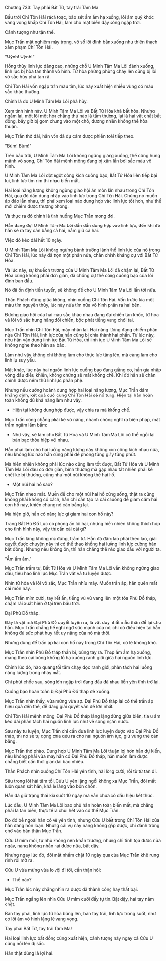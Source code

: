 




Chương 733: Tay phải Bất Tử, tay trái Tâm Ma


Bầu trời Chí Tôn Hải rách toạc, bão sét ầm ầm hạ xuống, lôi âm quỷ khóc vang vọng khắp Chí Tôn Hải, làm cho mặt biển dậy sóng ngập trời.

Cảnh tượng như tận thế.

Mục Trần mặt nghiêm mày trọng, vô số lôi đình bắn xuống như thiên thạch xâm phạm Chí Tôn Hải.

"Uỳnh! Uỳnh!"

Hồng thủy linh lực dâng cao, những chỗ U Minh Tâm Ma Lôi đánh xuống, linh lực bị hòa tan thành vô hình. Tử hỏa phừng phừng cháy lên cũng bị lôi vô sắc hủy phá tan rã.

Chí Tôn Hải vốn ngập tràn màu tím, lúc này xuất hiện nhiều vùng có màu sắc khác thường.

Chính là do U Minh Tâm Ma Lôi phá hủy.

Xem tình hình này, U Minh Tâm Ma Lôi và Bất Tử Hỏa khá bất hòa. Nhưng ngẫm lại, một lôi một hỏa chẳng thứ nào là tầm thường, lại là hai vật chất bất đồng, bây giờ bị gom chung vào một chỗ, đương nhiên không thể hòa thuận.

Mục Trần thở dài, hắn vốn đã dự cảm được phiền toái tiếp theo.

"Bùm! Bùm!"

Trên bầu trời, U Minh Tâm Ma Lôi không ngừng giáng xuống, thế công hung mãnh vô song, Chí Tôn Hải mênh mông đang bị xâm lấn bởi sắc màu vô hình.

U Minh Tâm Ma Lôi đột ngột công kích cuồng bạo, Bất Tử Hỏa liên tiếp bại lui, linh lực tím rịm thi nhau biến mất.

Hai loại năng lượng không ngừng giao hội ăn mòn lẫn nhau trong Chí Tôn Hải, qua đó dần dung nhập vào linh lực trong Chí Tôn Hải. Chúng nó muốn áp đảo lẫn nhau, thì phải xem loại nào dung hợp vào linh lực tốt hơn, như thế mới chiếm được thượng phong.

Và thực ra đó chính là tình huống Mục Trần mong đợi.

Hắn đang đợi U Minh Tâm Ma Lôi dần dần dung hợp vào linh lực, đến khi đó hắn sẽ ra tay cân bằng cả hai, nắm giữ cả hai.

VIệc đó kéo dài hết 10 ngày.

U Minh Tâm Ma Lôi không ngừng bành trướng lãnh thổ linh lực của nó trong Chí Tôn Hải, lúc này đã trọn một phân nửa, chân chính kháng cự với Bất Tử Hỏa.

Và lúc này, sự khuếch trương của U Minh Tâm Ma Lôi đã chậm lại, Bất Tử Hỏa cũng không phải đơn giản, đã chống cự thế công cuồng bạo của lôi đình ban đầu.

Nó đã ổn định tiền tuyến, sẽ không để cho U Minh Tâm Ma Lôi lấn tới nữa.

Thần Phách đứng giữa không, nhìn xuống Chí Tôn Hải. Vốn trước kia một màu tím nguyên thủy, lúc này nửa tím nửa vô hình phân ra hai bên.

Đường giao hội của hai màu sắc khác nhau đang đại chiến tàn khốc, tử hỏa và lôi vô sắc hung hăng đối chiến, bộc phát tiếng vang chói tai.

Mục Trần nhìn Chí Tôn Hải, mày nhăn lại. Hai năng lượng đang chiếm phân nửa Chí Tôn Hải, linh lực của hắn cũng bị chia thành hai phần. Từ lúc này, nếu hắn vận dung linh lực Bất Tử Hỏa, thì linh lực U Minh Tâm Ma Lôi sẽ không nghe theo hắn sai bảo.

Làm như vậy không chỉ không làm cho thực lực tăng lên, mà càng làm cho linh lự suy yếu.

Mặt khác, lúc này hai nguồn linh lực cuồng bạo đang giằng co, hắn gia nhập vòng đấu điều khiển, không chừng sẽ mất khống chế. Khi đó hắn sẽ chân chính được nếm thử linh lực phản phệ.

Nhưng nều cường hoành dung hợp hai loại năng lượng, Mục Trần dám khẳng định, kết quả cuối cùng Chí Tôn Hải sẽ nổ tung. Hiện tại hắn hoàn toàn không đủ khả năng làm như vậy.

- Hiện tại không dung hợp được, vậy chia ra mà khống chế.

Mục Trần cũng chẳng phải kẻ vô năng, nhanh chóng nghĩ ra biện pháp, mặt trầm ngâm lẩm bẩm:

- Như vậy, sẽ làm cho Bất Tử Hỏa và U Minh Tâm Ma Lôi có thể ngồi lại bàn bạc thỏa hiệp với nhau.

Hắn phải làm cho hai luồng năng lượng này không còn công kích nhau nữa, nếu không lúc nào hắn cũng phải đề phòng từng giây từng phút.

Mà hiển nhiên không phải lúc nào cũng làm tốt được, Bất Tử Hỏa và U Minh Tâm Ma Lôi đâu có đơn giản, bình thường mà gặp nhau tất nhiên phải kẻ chết kẻ bị thương, cũng như một núi không thể hai hổ.

- Một núi hai hổ sao?

Mục Trần nheo mắt. Muốn để cho một núi hai hổ cùng sống, thật ra cũng không phải không có cách, hắn chỉ cần tạo ra cái chuồng để giam cầm hai con hổ này, khiến chúng nó cân bằng lại.

Mà hiện giờ, hắn có năng lực gì giam hai con hổ này?

Trang Bất Hủ Đồ Lục có phong ấn lợi hại, nhưng hiển nhiên không thích hợp cho tình hình này, vậy thì cần xài cái gì?

Mục Trần lăng không mà đứng, trầm tư. Hắn đã đâm lao phải theo lao, giải quyết được chuyện này thì có thể thao khống hai luồng linh lực cường hãn bất đồng. Nhưng nếu không ổn, thì hắn chẳng thể nào giao đấu với người ta.

"Ầm ầm ầm."

Mục Trần trầm tư, Bất Tử Hỏa và U Minh Tâm Ma Lôi vẫn không ngừng giao đấu, tiêu hao linh lực Mục Trần vất vả tu luyện được.

Nhìn tử hỏa và lôi vô sắc, Mục Trần nhíu mày. Muốn trấn áp, hắn quên mất cái món này.

Mục Trần mỉm cười, tay kết ấn, tiếng vù vù vang lên, một tòa Phù Đồ tháp, chậm rãi xuất hiện ở tại trên bầu trời.

Đại Phù Đồ tháp.

Đây là vật mà Đại Phù Đồ quyết luyện ra, là vật duy nhất mẫu thân để lại cho hắn. Mục Trần chẳng hề nghi ngờ sức mạnh của nó, chỉ có điều hiện tại hắn không đủ sức phát huy hết uy năng của nó mà thôi.

Nhưng dùng để trấn áp hai con hổ này trong Chí Tôn Hải, có lẽ không khó.

Mục Trần nhìn Phù Đồ tháp thần bí, búng tay ra. Tháp ầm ầm hạ xuống, mang theo cái bóng khổng lồ hạ xuống ranh giới giữa hai nguồn linh lực.

Chính lúc đó, hào quang tối tăm chạy dọc ranh giới, phân tách hai luồng năng lượng trong nháy mắt.

Chỉ phút chốc sau, sóng lớn ngập trời đang đấu đá nhau liền yên tĩnh trở lại.

Cuồng bạo hoàn toàn bị Đại Phù Đồ tháp đè xuống.

Mục Trần nhìn thấy, vừa mừng vừa sợ. Đại Phù Đồ tháp lại có thể trấn áp hiệu quả đến thế, dễ dàng giải quyết vấn đề lớn nhất.

Chí Tôn Hải mênh mông, Đại Phù Đồ tháp lẳng lặng đứng giữa biển, tia u ám kéo dài phân tách hai nguồn linh lực như vẽ sông ngăn nước.

Sau này tu luyện, Mục Trần chỉ cần đưa linh lực luyện được vào Đại Phù Đồ tháp, thì nó sẽ tự động chia đều ra cho hai nguồn linh lực, giữ vững thế cân bằng.

Mục Trần thở phào. Dung hợp U Minh Tâm Ma Lôi thuận lợi hơn hắn dự kiến, nếu không phải vừa may hắn có Đại Phù Đồ tháp, hắn muốn làm được chẳng biết cần thời gian dài bao nhiêu.

Thần Phách nhìn xuống Chí Tôn Hải yên tĩnh, hài lòng cười, rồi từ từ tan đi.

Sâu trong lôi hải tăm tối, Cửu U yên lặng ngồi không xa Mục Trần, đôi mắt luôn quan sát hắn, khá lo lắng vào bồn chồn.

Hắn đã giữ trạng thái kia suốt 10 ngày mà vẫn chưa có dấu hiệu kết thúc.

Lúc đầu, U Minh Tâm Ma Lôi bao phủ hắn hoàn toàn biến mất, mà chẳng phải là tan biến, thực tế là chui hết vào cơ thể Mục Trần.

Do đó bề ngoài hắn có vẻ yên tĩnh, nhưng Cửu U biết trong Chí Tôn Hải của hắn đang hỗn loạn. Nhưng cái vụ này nàng không gấp được, chỉ đành trông chờ vào bản thân Mục Trần.

Cửu U mím môi, tự nhủ không nên khẩn trương, nhưng chỉ tĩnh tọa được nửa ngày, nàng không nhẫn nại được nữa, bật dậy.

Nhưng ngay lúc đó, đôi mắt nhắm chặt 10 ngày qua của Mục Trần khẽ rung rinh rồi mở ra.

Cửu U vừa mừng vừa lo vội đi tới, cẩn thận hỏi:

- Thế nào?

Mục Trần lúc này chẳng nhìn ra được đã thành công hay thất bại.

Mục Trần ngẩng lên nhìn Cửu U mỉm cười đầy tự tin. Bật dậy, hai tay nắm chặt.

Bàn tay phải, linh lực tử hỏa bùng lên, bàn tay trái, linh lực trong suốt, như có lôi âm vô hình lặng lẽ vang vọng.

Tay phải Bất Tử, tay trái Tâm Ma!

Hai loại linh lực bất đồng cùng xuất hiện, cảnh tượng này ngay cả Cửu U cũng nổi lên dị sắc.

Hắn thật đúng là lợi hại.




